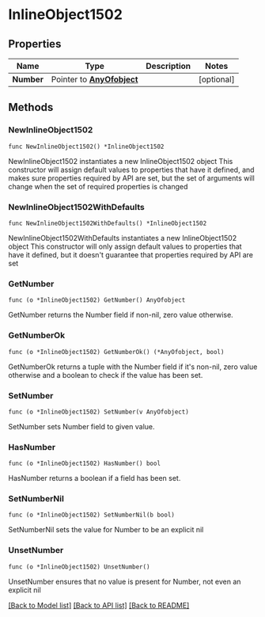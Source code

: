 # InlineObject1502

## Properties

Name | Type | Description | Notes
------------ | ------------- | ------------- | -------------
**Number** | Pointer to [**AnyOfobject**](anyOf&lt;object&gt;.md) |  | [optional] 

## Methods

### NewInlineObject1502

`func NewInlineObject1502() *InlineObject1502`

NewInlineObject1502 instantiates a new InlineObject1502 object
This constructor will assign default values to properties that have it defined,
and makes sure properties required by API are set, but the set of arguments
will change when the set of required properties is changed

### NewInlineObject1502WithDefaults

`func NewInlineObject1502WithDefaults() *InlineObject1502`

NewInlineObject1502WithDefaults instantiates a new InlineObject1502 object
This constructor will only assign default values to properties that have it defined,
but it doesn't guarantee that properties required by API are set

### GetNumber

`func (o *InlineObject1502) GetNumber() AnyOfobject`

GetNumber returns the Number field if non-nil, zero value otherwise.

### GetNumberOk

`func (o *InlineObject1502) GetNumberOk() (*AnyOfobject, bool)`

GetNumberOk returns a tuple with the Number field if it's non-nil, zero value otherwise
and a boolean to check if the value has been set.

### SetNumber

`func (o *InlineObject1502) SetNumber(v AnyOfobject)`

SetNumber sets Number field to given value.

### HasNumber

`func (o *InlineObject1502) HasNumber() bool`

HasNumber returns a boolean if a field has been set.

### SetNumberNil

`func (o *InlineObject1502) SetNumberNil(b bool)`

 SetNumberNil sets the value for Number to be an explicit nil

### UnsetNumber
`func (o *InlineObject1502) UnsetNumber()`

UnsetNumber ensures that no value is present for Number, not even an explicit nil

[[Back to Model list]](../README.md#documentation-for-models) [[Back to API list]](../README.md#documentation-for-api-endpoints) [[Back to README]](../README.md)


